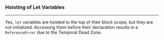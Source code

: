 ### Hoisting of Let Variables
---
Yes, `let` variables are hoisted to the top of their block scope, but they are not initialized. Accessing them before their declaration results in a `ReferenceError` due to the Temporal Dead Zone.

